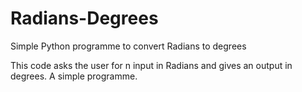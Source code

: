 # Radians-Degrees

Simple Python programme to convert Radians to degrees

This code asks the user for n input in Radians and gives an output in degrees. A simple programme.
